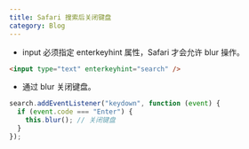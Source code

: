 ```yaml
---
title: Safari 搜索后关闭键盘
category: Blog
---
```


- input 必须指定 enterkeyhint 属性，Safari 才会允许 blur 操作。

```html
<input type="text" enterkeyhint="search" />
```

- 通过 blur 关闭键盘。

```js
search.addEventListener("keydown", function (event) {
  if (event.code === "Enter") {
    this.blur(); // 关闭键盘
  }
});
```
